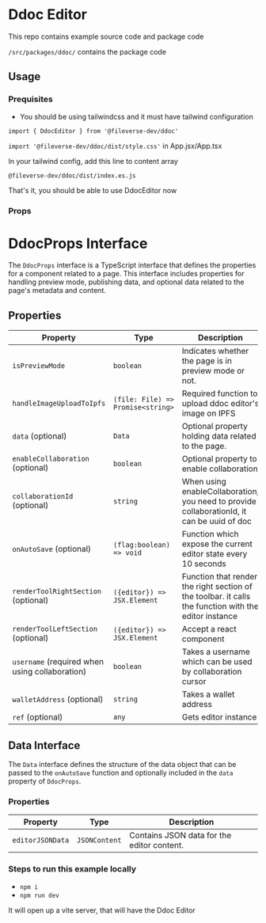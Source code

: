 # Ddoc Editor

This repo contains example source code and package code

`/src/packages/ddoc/` contains the package code

## Usage

### Prequisites

- You should be using tailwindcss and it must have tailwind configuration

`import { DdocEditor } from '@fileverse-dev/ddoc'`

`import '@fileverse-dev/ddoc/dist/style.css'` in App.jsx/App.tsx

In your tailwind config, add this line to content array

`@fileverse-dev/ddoc/dist/index.es.js`

That's it, you should be able to use DdocEditor now

### Props

# DdocProps Interface

The `DdocProps` interface is a TypeScript interface that defines the properties for a component related to a page. This interface includes properties for handling preview mode, publishing data, and optional data related to the page's metadata and content.

## Properties

| Property                                       | Type                              | Description                                                                                           |
| ---------------------------------------------- | --------------------------------- | ----------------------------------------------------------------------------------------------------- |
| `isPreviewMode`                                | `boolean`                         | Indicates whether the page is in preview mode or not.                                                 |
| `handleImageUploadToIpfs`                            | `(file: File) => Promise<string>` | Required function to upload ddoc editor's image on IPFS                                               |
| `data` (optional)                              | `Data`                            | Optional property holding data related to the page.                                                   |
| `enableCollaboration` (optional)               | `boolean`                         | Optional property to enable collaboration                                                             |
| `collaborationId` (optional)                   | `string`                          | When using enableCollaboration, you need to provide collaborationId, it can be uuid of doc            |
| `onAutoSave` (optional)                        | `(flag:boolean) => void`          | Function which expose the current editor state every 10 seconds                                       |
| `renderToolRightSection` (optional)            | `({editor}) => JSX.Element`       | Function that render the right section of the toolbar. it calls the function with the editor instance |
| `renderToolLeftSection` (optional)             | `({editor}) => JSX.Element`       | Accept a react component                                                                              |
| `username` (required when using collaboration) | `boolean`                         | Takes a username which can be used by collaboration cursor    
| `walletAddress` (optional) | `string ` | Takes a wallet address                                        |
| `ref` (optional)                               | `any`                             | Gets editor instance                                                                                  |

## Data Interface

The `Data` interface defines the structure of the data object that can be passed to the `onAutoSave` function and optionally included in the `data` property of `DdocProps`.

### Properties

| Property         | Type          | Description                                |
| ---------------- | ------------- | ------------------------------------------ |
| `editorJSONData` | `JSONContent` | Contains JSON data for the editor content. |

### Steps to run this example locally

- `npm i`
- `npm run dev`

It will open up a vite server, that will have the Ddoc Editor
